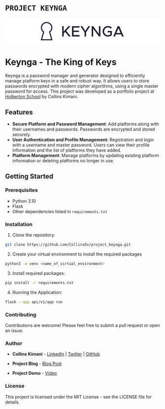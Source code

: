 # `PROJECT KEYNGA`
![Keynga Logo](./static/logo.png "Keynga Logo")

# Keynga - The King of Keys

Keynga is a password manager and generator designed to efficiently manage platform keys in a safe and robust way. It allows users to store passwords encrypted with modern cipher algorithms, using a single master password for access. This project was developed as a portfolio project at [Holberton School](https://www.holbertonschool.com/) by Collins Kimani.

## Features

- **Secure Platform and Password Management**: Add platforms along with their usernames and passwords. Passwords are encrypted and stored securely.
- **User Authentication and Profile Management**: Registration and login with a username and master password. Users can view their profile information and the list of platforms they have added.
- **Platform Management**: Manage platforms by updating existing platform information or deleting platforms no longer in use.

## Getting Started

### Prerequisites

- Python 3.10
- Flask
- Other dependencies listed in `requirements.txt`

### Installation

1. Clone the repository:

```sh
git clone https://github.com/CollinsDv/project_keynga.git
```

2. Create your virtual environment to install the required packages
```sh
python3 -m venv <name_of_virtual_environment>
```

3. Install required packages:
```sh
pip install -r requirements.txt
```

4. Running the Application:
```sh
flask --app api/v1/app run
```

### Contributing
Contributions are welcome! Please feel free to submit a pull request or open an issue.


### Author
- **Collins Kimani** - [LinkedIn](https://www.linkedin.com/in/collins-kimani/) | [Twitter](https://twitter.com/lococodes) | [GitHub](https://github.com/CollinsDv)

- **Project Blog** - [Blog Post](https://mwas9446ck7.wixsite.com/collins-folio/post/building-a-password-manager-platform-for-my-school-project)

- **Project Demo** - [Video](https://youtu.be/E-qfXg7oDoI)

### License
This project is licensed under the MIT License - see the LICENSE file for details.
